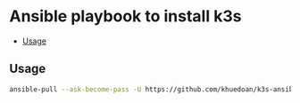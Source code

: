 # Ansible playbook to install k3s

<!-- vim-markdown-toc GFM -->

* [Usage](#usage)

<!-- vim-markdown-toc -->

## Usage

```sh
ansible-pull --ask-become-pass -U https://github.com/khuedoan/k3s-ansible playbook.yml
```
